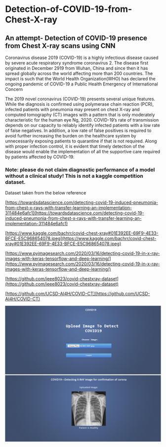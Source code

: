 # Detection-of-COVID-19-from-Chest-X-ray
## An attempt- Detection of COVID-19 presence from Chest X-ray scans using CNN

Coronavirus disease 2019 (COVID-19) is a highly infectious disease caused by severe acute respiratory syndrome coronavirus 2. The disease first originated in December 2919 from Wuhan, China and since then it has spread globally across the world affecting more than 200 countries. The impact is such that the World Health Organization(WHO) has declared the ongoing pandemic of COVID-19 a Public Health Emergency of International Concern


The 2019 novel coronavirus (COVID-19) presents several unique features. While the diagnosis is confirmed using polymerase chain reaction (PCR), infected patients with pneumonia may present on chest X-ray and computed tomography (CT) images with a pattern that is only moderately characteristic for the human eye Ng, 2020. COVID-19’s rate of transmission depends on our capacity to reliably identify infected patients with a low rate of false negatives. In addition, a low rate of false positives is required to avoid further increasing the burden on the healthcare system by unnecessarily exposing patients to quarantine if that is not required. Along with proper infection control, it is evident that timely detection of the disease would enable the implementation of all the supportive care required by patients affected by COVID-19.
### Note: please do not claim diagnostic performance of a model without a clinical study! This is not a kaggle competition dataset.
Dataset taken from the below reference


[https://towardsdatascience.com/detecting-covid-19-induced-pneumonia-from-chest-x-rays-with-transfer-learning-an-implementation-311484e6afc1](https://towardsdatascience.com/detecting-covid-19-induced-pneumonia-from-chest-x-rays-with-transfer-learning-an-implementation-311484e6afc1)


[https://www.kaggle.com/bachrr/covid-chest-xray#01E392EE-69F9-4E33-BFCE-E5C968654078.jpeg](https://www.kaggle.com/bachrr/covid-chest-xray#01E392EE-69F9-4E33-BFCE-E5C968654078.jpeg)


[https://www.pyimagesearch.com/2020/03/16/detecting-covid-19-in-x-ray-images-with-keras-tensorflow-and-deep-learning/](https://www.pyimagesearch.com/2020/03/16/detecting-covid-19-in-x-ray-images-with-keras-tensorflow-and-deep-learning/)

[https://github.com/ieee8023/covid-chestxray-dataset](https://github.com/ieee8023/covid-chestxray-dataset)

[https://github.com/UCSD-AI4H/COVID-CT](https://github.com/UCSD-AI4H/COVID-CT)

![Header Image](./upload.png)
![Header Image](./prediction.png)
